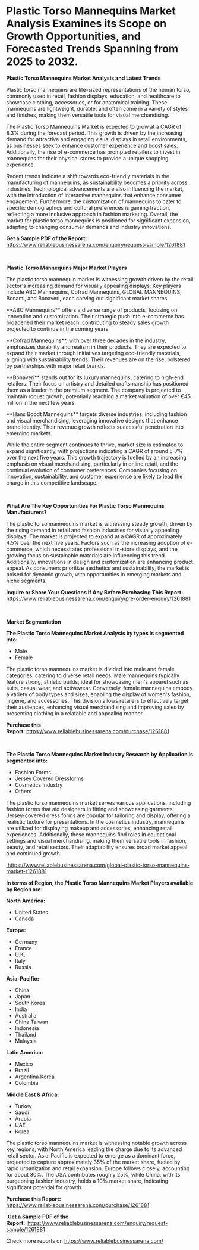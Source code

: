 <p><h1>Plastic Torso Mannequins Market Analysis Examines its Scope on Growth Opportunities, and Forecasted Trends Spanning from 2025 to 2032.</h1></p><p><strong>Plastic Torso Mannequins Market Analysis and Latest Trends</strong></p>
<p><p>Plastic torso mannequins are life-sized representations of the human torso, commonly used in retail, fashion displays, education, and healthcare to showcase clothing, accessories, or for anatomical training. These mannequins are lightweight, durable, and often come in a variety of styles and finishes, making them versatile tools for visual merchandising.</p><p>The Plastic Torso Mannequins Market is expected to grow at a CAGR of 8.3% during the forecast period. This growth is driven by the increasing demand for attractive and engaging visual displays in retail environments, as businesses seek to enhance customer experience and boost sales. Additionally, the rise of e-commerce has prompted retailers to invest in mannequins for their physical stores to provide a unique shopping experience.</p><p>Recent trends indicate a shift towards eco-friendly materials in the manufacturing of mannequins, as sustainability becomes a priority across industries. Technological advancements are also influencing the market, with the introduction of interactive mannequins that enhance consumer engagement. Furthermore, the customization of mannequins to cater to specific demographics and cultural preferences is gaining traction, reflecting a more inclusive approach in fashion marketing. Overall, the market for plastic torso mannequins is positioned for significant expansion, adapting to changing consumer demands and industry innovations.</p></p>
<p><strong>Get a Sample PDF of the Report:&nbsp;</strong> <a href="https://www.reliablebusinessarena.com/enquiry/request-sample/1261881?utm_campaign=3346&utm_medium=2&utm_source=Github&utm_content=ia&utm_term=04042025&utm_id=plastic-torso-mannequins">https://www.reliablebusinessarena.com/enquiry/request-sample/1261881</a></p>
<p>&nbsp;</p>
<p><strong>Plastic Torso Mannequins Major Market Players</strong></p>
<p><p>The plastic torso mannequin market is witnessing growth driven by the retail sector's increasing demand for visually appealing displays. Key players include ABC Mannequins, Cofrad Mannequins, GLOBAL MANNEQUINS, Bonami, and Bonaveri, each carving out significant market shares.</p><p>**ABC Mannequins** offers a diverse range of products, focusing on innovation and customization. Their strategic push into e-commerce has broadened their market reach, contributing to steady sales growth projected to continue in the coming years.</p><p>**Cofrad Mannequins**, with over three decades in the industry, emphasizes durability and realism in their products. They are expected to expand their market through initiatives targeting eco-friendly materials, aligning with sustainability trends. Their revenues are on the rise, bolstered by partnerships with major retail brands.</p><p>**Bonaveri** stands out for its luxury mannequins, catering to high-end retailers. Their focus on artistry and detailed craftsmanship has positioned them as a leader in the premium segment. The company is projected to maintain robust growth, potentially reaching a market valuation of over €45 million in the next few years.</p><p>**Hans Boodt Mannequins** targets diverse industries, including fashion and visual merchandising, leveraging innovative designs that enhance brand identity. Their revenue growth reflects successful penetration into emerging markets.</p><p>While the entire segment continues to thrive, market size is estimated to expand significantly, with projections indicating a CAGR of around 5-7% over the next five years. This growth trajectory is fuelled by an increasing emphasis on visual merchandising, particularly in online retail, and the continual evolution of consumer preferences. Companies focusing on innovation, sustainability, and customer experience are likely to lead the charge in this competitive landscape.</p></p>
<p>&nbsp;</p>
<p><strong>What Are The Key Opportunities For Plastic Torso Mannequins Manufacturers?</strong></p>
<p><p>The plastic torso mannequins market is witnessing steady growth, driven by the rising demand in retail and fashion industries for visually appealing displays. The market is projected to expand at a CAGR of approximately 4.5% over the next five years. Factors such as the increasing adoption of e-commerce, which necessitates professional in-store displays, and the growing focus on sustainable materials are influencing this trend. Additionally, innovations in design and customization are enhancing product appeal. As consumers prioritize aesthetics and sustainability, the market is poised for dynamic growth, with opportunities in emerging markets and niche segments.</p></p>
<p><strong>Inquire or Share Your Questions If Any Before Purchasing This Report:</strong> <a href="https://www.reliablebusinessarena.com/enquiry/pre-order-enquiry/1261881?utm_campaign=3346&utm_medium=2&utm_source=Github&utm_content=ia&utm_term=04042025&utm_id=plastic-torso-mannequins">https://www.reliablebusinessarena.com/enquiry/pre-order-enquiry/1261881</a></p>
<p>&nbsp;</p>
<p><strong>Market Segmentation</strong></p>
<p><strong>The Plastic Torso Mannequins Market Analysis by types is segmented into:</strong></p>
<p><ul><li>Male</li><li>Female</li></ul></p>
<p><p>The plastic torso mannequins market is divided into male and female categories, catering to diverse retail needs. Male mannequins typically feature strong, athletic builds, ideal for showcasing men's apparel such as suits, casual wear, and activewear. Conversely, female mannequins embody a variety of body types and sizes, enabling the display of women's fashion, lingerie, and accessories. This division allows retailers to effectively target their audiences, enhancing visual merchandising and improving sales by presenting clothing in a relatable and appealing manner.</p></p>
<p><strong>Purchase this Report:&nbsp;</strong><a href="https://www.reliablebusinessarena.com/purchase/1261881?utm_campaign=3346&utm_medium=2&utm_source=Github&utm_content=ia&utm_term=04042025&utm_id=plastic-torso-mannequins">https://www.reliablebusinessarena.com/purchase/1261881</a></p>
<p>&nbsp;</p>
<p><strong>The Plastic Torso Mannequins Market Industry Research by Application is segmented into:</strong></p>
<p><ul><li>Fashion Forms</li><li>Jersey Covered Dressforms</li><li>Cosmetics Industry</li><li>Others</li></ul></p>
<p><p>The plastic torso mannequins market serves various applications, including fashion forms that aid designers in fitting and showcasing garments. Jersey-covered dress forms are popular for tailoring and display, offering a realistic texture for presentations. In the cosmetics industry, mannequins are utilized for displaying makeup and accessories, enhancing retail experiences. Additionally, these mannequins find roles in educational settings and visual merchandising, making them versatile tools in fashion, beauty, and retail sectors. Their adaptability ensures broad market appeal and continued growth.</p></p>
<p><a href="https://www.reliablebusinessarena.com/global-plastic-torso-mannequins-market-r1261881?utm_campaign=3346&utm_medium=2&utm_source=Github&utm_content=ia&utm_term=04042025&utm_id=plastic-torso-mannequins">&nbsp;https://www.reliablebusinessarena.com/global-plastic-torso-mannequins-market-r1261881</a></p>
<p><strong>In terms of Region, the Plastic Torso Mannequins Market Players available by Region are:</strong></p>
<p>
    <p> <strong> North America: </strong>
        <ul>
            <li>United States</li>
            <li>Canada</li>
        </ul>
        </p> 
    <p> <strong> Europe: </strong>
        <ul>
            <li>Germany</li>
            <li>France</li>
            <li>U.K.</li>
            <li>Italy</li>
            <li>Russia</li>
        </ul>
        </p> 
    <p> <strong> Asia-Pacific: </strong>
        <ul>
            <li>China</li>
            <li>Japan</li>
            <li>South Korea</li>
            <li>India</li>
            <li>Australia</li>
            <li>China Taiwan</li>
            <li>Indonesia</li>
            <li>Thailand</li>
            <li>Malaysia</li>
        </ul>
        </p> 
    <p> <strong> Latin America: </strong>
        <ul>
            <li>Mexico</li>
            <li>Brazil</li>
            <li>Argentina Korea</li>
            <li>Colombia</li>
        </ul>
        </p> 
    <p> <strong> Middle East & Africa: </strong>
        <ul>
            <li>Turkey</li>
            <li>Saudi</li>
            <li>Arabia</li>
            <li>UAE</li>
            <li>Korea</li>
        </ul>
    </p>
    </p>
<p><p>The plastic torso mannequins market is witnessing notable growth across key regions, with North America leading the charge due to its advanced retail sector. Asia-Pacific is expected to emerge as a dominant force, projected to capture approximately 35% of the market share, fueled by rapid urbanization and retail expansion. Europe follows closely, accounting for about 30%. The USA contributes roughly 25%, while China, with its burgeoning fashion industry, holds a 10% market share, indicating significant potential for growth.</p></p>
<p><strong>Purchase this Report: </strong><a href="https://www.reliablebusinessarena.com/purchase/1261881?utm_campaign=3346&utm_medium=2&utm_source=Github&utm_content=ia&utm_term=04042025&utm_id=plastic-torso-mannequins">https://www.reliablebusinessarena.com/purchase/1261881</a></p>
<p>&nbsp;<strong>Get a Sample PDF of the Report:&nbsp;&nbsp;</strong><a href="https://www.reliablebusinessarena.com/enquiry/request-sample/1261881?utm_campaign=3346&utm_medium=2&utm_source=Github&utm_content=ia&utm_term=04042025&utm_id=plastic-torso-mannequins">https://www.reliablebusinessarena.com/enquiry/request-sample/1261881</a></p>
<p><strong></strong></p>
<p>Check more reports on <a href="https://www.reliablebusinessarena.com/?utm_campaign=3346&utm_medium=2&utm_source=Github&utm_content=ia&utm_term=04042025&utm_id=plastic-torso-mannequins">https://www.reliablebusinessarena.com/</a></p>